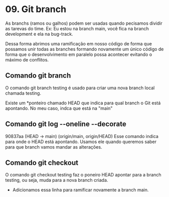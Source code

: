 # 09. Git branch

As branchs (ramos ou galhos) podem ser usadas quando pecisamos dividir as tarevas do time.
Ex: Eu estou na branch main, você fica na branch development e ela na bug-track.

Dessa forma abrimos uma ramificação em nosso código de forma que possamos unir todas as branches
formando novamente um único código de forma que o desenvolvimento em paralelo possa acontecer evitando o máximo de conflitos.

## Comando git branch
O comando git branch testing é usado para criar uma nova branch local chamada testing.

Existe um *ponteiro chamado HEAD que indica para qual branch o Git está apontando.
No meu caso, indca que está na "main" 

## Comando git log --oneline --decorate
90837aa (HEAD -> main)  (origin/main, origin/HEAD) 
Esse comando indica para onde o HEAD está apontando.
Usamos ele quando queremos saber para que branch vamos mandar as alterações.

## Comando git checkout
O comando git checkout testing faz o poneiro HEAD apontar para a branch testing, ou seja, 
muda para a nova branch criada.

* Adicionamos essa linha para ramificar novamente a branch main.